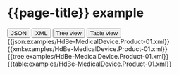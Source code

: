 # {{page-title}} example

<div>
  <div class="tab">
     <button class="tablinks active" onclick="openTab(event, 'JSON')">JSON</button>
     <button class="tablinks" onclick="openTab(event, 'XML')">XML</button>
     <button class="tablinks" onclick="openTab(event, 'Tree view')">Tree view</button>
     <button class="tablinks" onclick="openTab(event, 'Table view')">Table view</button>   
  </div>

  <div id="JSON" class="tabcontent" style="display:block">
      {{json:examples/HdBe-MedicalDevice.Product-01.xml}}
  </div>
  <div id="XML" class="tabcontent">
      {{xml:examples/HdBe-MedicalDevice.Product-01.xml}}
  </div>
  <div id="Tree view" class="tabcontent">
      {{tree:examples/HdBe-MedicalDevice.Product-01.xml}}
  </div>
  <div id="Table view" class="tabcontent">
      {{table:examples/HdBe-MedicalDevice.Product-01.xml}}
  </div>

</div>